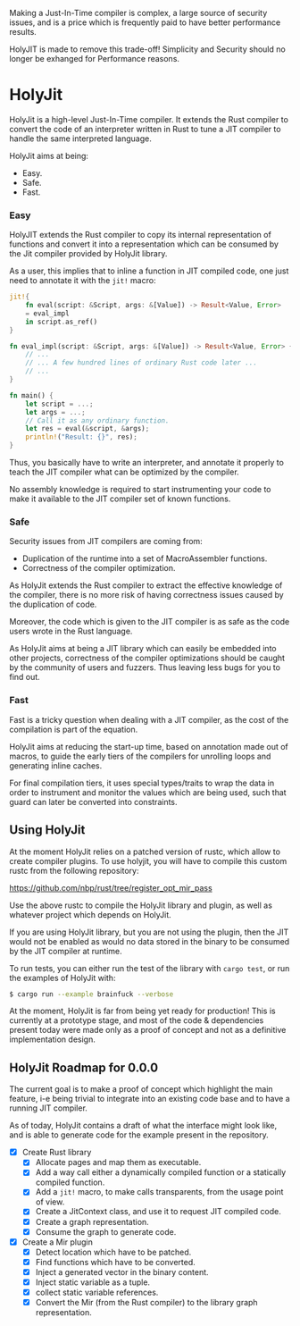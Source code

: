 Making a Just-In-Time compiler is complex, a large source of security
issues, and is a price which is frequently paid to have better performance
results.

HolyJIT is made to remove this trade-off! Simplicity and Security should no
longer be exhanged for Performance reasons.

# HolyJit

HolyJit is a high-level Just-In-Time compiler. It extends the Rust compiler
to convert the code of an interpreter written in Rust to tune a JIT compiler
to handle the same interpreted language.

HolyJit aims at being:
 * Easy.
 * Safe.
 * Fast.

### Easy

HolyJIT extends the Rust compiler to copy its internal representation of
functions and convert it into a representation which can be consumed by the
Jit compiler provided by HolyJit library.

As a user, this implies that to inline a function in JIT compiled code, one
just need to annotate it with the `jit!` macro:

```rust
jit!{
    fn eval(script: &Script, args: &[Value]) -> Result<Value, Error>
    = eval_impl
    in script.as_ref()
}

fn eval_impl(script: &Script, args: &[Value]) -> Result<Value, Error> {
    // ...
    // ... A few hundred lines of ordinary Rust code later ...
    // ...
}

fn main() {
    let script = ...;
    let args = ...;
    // Call it as any ordinary function.
    let res = eval(&script, &args);
    println!("Result: {}", res);
}
```

Thus, you basically have to write an interpreter, and annotate it properly
to teach the JIT compiler what can be optimized by the compiler.

No assembly knowledge is required to start instrumenting your code to make
it available to the JIT compiler set of known functions.

### Safe

Security issues from JIT compilers are coming from:
* Duplication of the runtime into a set of MacroAssembler functions.
* Correctness of the compiler optimization.

As HolyJit extends the Rust compiler to extract the effective knowledge of
the compiler, there is no more risk of having correctness issues caused by
the duplication of code.

Moreover, the code which is given to the JIT compiler is as safe as the code
users wrote in the Rust language.

As HolyJit aims at being a JIT library which can easily be embedded into
other projects, correctness of the compiler optimizations should be caught
by the community of users and fuzzers. Thus leaving less bugs for you to
find out.

### Fast

Fast is a tricky question when dealing with a JIT compiler, as the cost of
the compilation is part of the equation.

HolyJit aims at reducing the start-up time, based on annotation made out of
macros, to guide the early tiers of the compilers for unrolling loops and
generating inline caches.

For final compilation tiers, it uses special types/traits to wrap the data
in order to instrument and monitor the values which are being used, such
that guard can later be converted into constraints.

## Using HolyJit

At the moment HolyJit relies on a patched version of rustc, which allow to
create compiler plugins.  To use holyjit, you will have to compile this
custom rustc from the following repository:

https://github.com/nbp/rust/tree/register_opt_mir_pass

Use the above rustc to compile the HolyJit library and plugin, as well as
whatever project which depends on HolyJit.

If you are using HolyJit library, but you are not using the plugin, then the
JIT would not be enabled as would no data stored in the binary to be
consumed by the JIT compiler at runtime.

To run tests, you can either run the test of the library with `cargo test`,
or run the examples of HolyJit with:

```sh
$ cargo run --example brainfuck --verbose
```

At the moment, HolyJit is far from being yet ready for production! This is
currently at a prototype stage, and most of the code & dependencies present
today were made only as a proof of concept and not as a definitive
implementation design.

## HolyJit Roadmap for 0.0.0

The current goal is to make a proof of concept which highlight the main
feature, i-e being trivial to integrate into an existing code base and to
have a running JIT compiler.

As of today, HolyJit contains a draft of what the interface might look like,
and is able to generate code for the example present in the repository.

- [x] Create Rust library
  - [x] Allocate pages and map them as executable.
  - [x] Add a way call either a dynamically compiled function or a statically
        compiled function.
  - [x] Add a `jit!` macro, to make calls transparents, from the usage point
        of view.
  - [x] Create a JitContext class, and use it to request JIT compiled code.
  - [x] Create a graph representation.
  - [x] Consume the graph to generate code.

- [x] Create a Mir plugin
  - [x] Detect location which have to be patched.
  - [x] Find functions which have to be converted.
  - [x] Inject a generated vector in the binary content.
  - [x] Inject static variable as a tuple.
  - [x] collect static variable references.
  - [x] Convert the Mir (from the Rust compiler) to the library graph representation.
